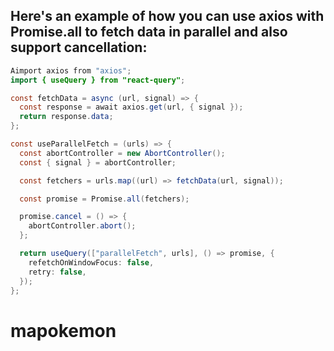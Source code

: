 ## Here's an example of how you can use axios with Promise.all to fetch data in parallel and also support cancellation:

```java
Aimport axios from "axios";
import { useQuery } from "react-query";

const fetchData = async (url, signal) => {
  const response = await axios.get(url, { signal });
  return response.data;
};

const useParallelFetch = (urls) => {
  const abortController = new AbortController();
  const { signal } = abortController;

  const fetchers = urls.map((url) => fetchData(url, signal));

  const promise = Promise.all(fetchers);

  promise.cancel = () => {
    abortController.abort();
  };

  return useQuery(["parallelFetch", urls], () => promise, {
    refetchOnWindowFocus: false,
    retry: false,
  });
};
```
# mapokemon
